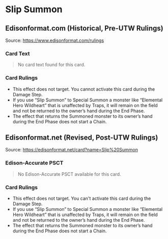 # Slip Summon

## Edisonformat.com (Historical, Pre-UTW Rulings)

Source: https://www.edisonformat.com/rulings

### Card Text

> No card text found for this card.

### Card Rulings

*   This effect does not target. You cannot activate this card during the Damage Step.
*   If you use “Slip Summon” to Special Summon a monster like “Elemental Hero Wildheart” that is unaffected by Traps, it will remain on the field and not be returned to the owner’s hand during the End Phase.
*   The effect that returns the Summoned monster to its owner’s hand during the End Phase does not start a Chain.

## Edisonformat.net (Revised, Post-UTW Rulings)

Source: https://edisonformat.net/card?name=Slip%20Summon

### Edison-Accurate PSCT

> No Edison-Accurate PSCT available for this card.

### Card Rulings

*   This effect does not target. You can't activate this card during the Damage Step.
*   If you use “Slip Summon” to Special Summon a monster like “Elemental Hero Wildheart” that is unaffected by Traps, it will remain on the field and not be returned to the owner’s hand during the End Phase.
*   The effect that returns the Summoned monster to its owner’s hand during the End Phase does not start a Chain.
            